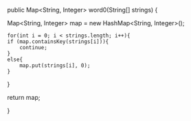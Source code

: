public Map<String, Integer> word0(String[] strings) {
  
  Map<String, Integer> map = new HashMap<String, Integer>();

	for(int i = 0; i < strings.length; i++){
  	if (map.containsKey(strings[i])){
    	continue;
    }
    else{
    	map.put(strings[i], 0);
    }  	
  }

  return map;
  
}
